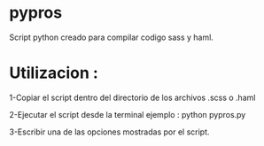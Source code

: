 # pypros
Script python creado para compilar codigo sass y haml.

# Utilizacion :
 1-Copiar el script dentro del directorio de los archivos .scss o .haml
 
 2-Ejecutar el script desde la terminal ejemplo : python pypros.py
 
 3-Escribir una de las opciones mostradas por el script.
 

